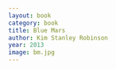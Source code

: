 ```yaml
---
layout: book
category: book
title: Blue Mars
author: Kim Stanley Robinson
year: 2013
image: bm.jpg
---
```

